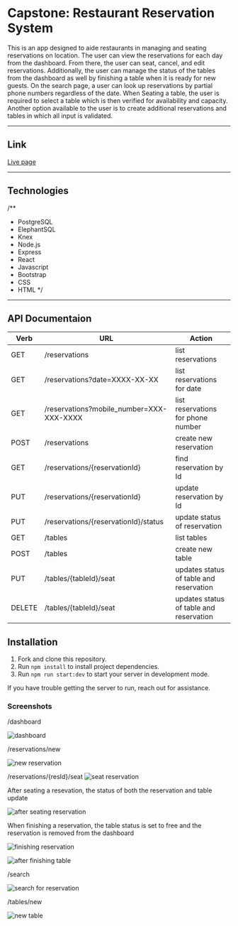 # Capstone: Restaurant Reservation System

This is an app designed to aide restaurants in managing and seating reservations on location. The user can view the reservations for each day from the dashboard. From there, the user can seat, cancel, and edit reservations. Additionally, the user can manage the status of the tables from the dashboard as well by finishing a table when it is ready for new guests. On the search page, a user can look up reservations by partial phone numbers regardless of the date. When Seating a table, the user is required to select a table which is then verified for availability and capacity. Another option available to the user is to create additional reservations and tables in which all input is validated. 


---
## Link
[Live page](https://boterf-reservations-client.herokuapp.com/dashboard)


---
## Technologies
/** 
 
 * PostgreSQL
 * ElephantSQL
 * Knex
 * Node.js
 * Express
 * React
 * Javascript
 * Bootstrap
 * CSS
 * HTML
 */
---


## API Documentaion

| Verb   | URL                                      | Action	                                       |
| ------ | ---------------------------------------- | -----------                                     | 
| GET    | /reservations                            | list reservations                               |
| GET    | /reservations?date=XXXX-XX-XX            | list reservations for date                       |
| GET    | /reservations?mobile_number=XXX-XXX-XXXX | list reservations for phone number               |
| POST   | /reservations                            | create new reservation                           |
| GET    | /reservations/{reservationId}            | find reservation by Id                           |
| PUT    | /reservations/{reservationId}            | update reservation by Id                         |
| PUT    | /reservations/{reservationId}/status     | update status of reservation                     |
| GET    | /tables                                  | list tables                                     |
| POST   | /tables                                  | create new table                                 |
| PUT    | /tables/{tableId}/seat                   | updates status of table and reservation |
| DELETE | /tables/{tableId}/seat                   | updates status of table and reservation |


## Installation

1. Fork and clone this repository.
1. Run `npm install` to install project dependencies.
1. Run `npm run start:dev` to start your server in development mode.

If you have trouble getting the server to run, reach out for assistance.


### Screenshots

/dashboard

![dashboard](https://user-images.githubusercontent.com/85326605/150658794-398f20ea-d9f5-442b-be4e-a1a9854e5292.jpeg)

/reservations/new

![new reservation](https://user-images.githubusercontent.com/85326605/150658820-22a77cd0-1c25-4d59-b185-e710e3abc2f1.jpeg)

/reservations/{resId}/seat
![seat reservation](https://user-images.githubusercontent.com/85326605/150658864-5b229e40-02b6-4aea-8d8d-39e78b82cf40.jpeg)

After seating a resevation, the status of both the reservation and table update

![after seating reservation](https://user-images.githubusercontent.com/85326605/150658909-6cf3eb60-170c-49bf-9837-ca6903e45955.jpeg)

When finishing a reservation, the table status is set to free and the reservation is removed from the dashboard

![finishing reservation](https://user-images.githubusercontent.com/85326605/150658929-9cb657ce-791f-40ae-b14c-de475be335d7.jpeg)

![after finishing table](https://user-images.githubusercontent.com/85326605/150658946-063e9164-34b7-4510-aebf-502efcca675b.jpeg)

/search

![search for reservation](https://user-images.githubusercontent.com/85326605/150659036-960384b8-3ebc-45b3-bb78-0e805a3c1f11.jpeg)

/tables/new

![new table](https://user-images.githubusercontent.com/85326605/150659047-ecd4ee74-2bff-4564-93b7-1c411f1fac3e.jpeg)





